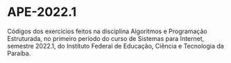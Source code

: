 # APE-2022.1
Códigos dos exercícios feitos na disciplina Algoritmos e Programação Estruturada, no primeiro período do curso de Sistemas para Internet, semestre 2022.1, do Instituto Federal de Educação, Ciência e Tecnologia da Paraíba.
